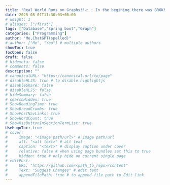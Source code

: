 ```yaml
---
title: "Real World Runs on Graphs!!📈 : In the begining there was BROK!! (Part 3(final))"
date: 2025-08-01T11:30:03+00:00
# weight: 1
# aliases: ["/first"]
tags: ["Database","Spring boot","Graph"]
categories: ["Programming"]
author: "Me,ChatGPT(spelled)"
# author: ["Me", "You"] # multiple authors
showToc: true
TocOpen: false
draft: false
# hidemeta: false
# comments: false
description: ""
# canonicalURL: "https://canonical.url/to/page"
# disableHLJS: true # to disable highlightjs
# disableShare: false
# disableHLJS: false
# hideSummary: false
# searchHidden: true
# ShowReadingTime: true
# ShowBreadCrumbs: true
# ShowPostNavLinks: true
# ShowWordCount: true
# ShowRssButtonInSectionTermList: true
UseHugoToc: true
# cover:
#     image: "<image path/url>" # image path/url
#     alt: "<alt text>" # alt text
#     caption: "<text>" # display caption under cover
#     relative: false # when using page bundles set this to true
#     hidden: true # only hide on current single page
# editPost:
#     URL: "https://github.com/<path_to_repo>/content"
#     Text: "Suggest Changes" # edit text
#     appendFilePath: true # to append file path to Edit link
---
```

